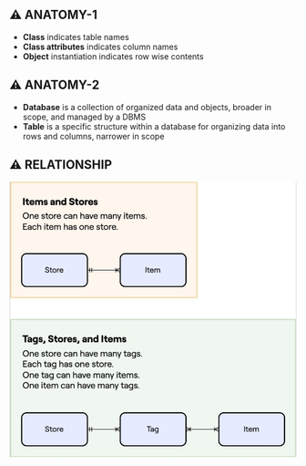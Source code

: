 ## ⚠️ ANATOMY-1
- **Class** indicates table names
- **Class attributes** indicates column names 
- **Object** instantiation indicates row wise contents 

## ⚠️ ANATOMY-2
- **Database** is a collection of organized data and objects, broader in scope, and managed by a DBMS
- **Table** is a specific structure within a database for organizing data into rows and columns, narrower in scope

## ⚠️ RELATIONSHIP
![SQL-RELATIONSHIP Image](./SQL-RELATIONSHIP.jpg)

